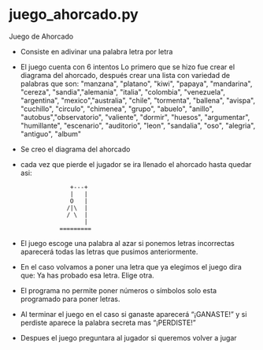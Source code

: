 # juego_ahorcado.py

Juego de Ahorcado 

- Consiste en adivinar una palabra letra por letra 
- El juego cuenta con 6 intentos 
Lo primero que se hizo fue crear el diagrama del ahorcado, después crear una lista con variedad de palabras que son: 
"manzana", "platano", "kiwi", "papaya", "mandarina", "cereza", "sandia","alemania", "italia", "colombia", "venezuela",
"argentina", "mexico","australia", "chile", "tormenta", "ballena", "avispa", "cuchillo", "circulo", "chimenea", "grupo", 
"abuelo", "anillo", "autobus","observatorio", "valiente", "dormir", "huesos", "argumentar", "humillante", "escenario", 
"auditorio", "leon", "sandalia", "oso", "alegria", "antiguo", "album"
- Se creo el diagrama del ahorcado 
- cada vez que pierde el jugador se ira llenado el ahorcado hasta quedar asi:

                    +---+
                    |   |
                    O   |
                   /|\  |
                   / \  |
                        |
                 =========
                 
- El juego escoge una palabra al azar si ponemos letras incorrectas aparecerá todas las letras que pusimos anteriormente. 
- En el caso volvamos a poner una letra que ya elegimos el juego dira que: Ya has probado esa letra. Elige otra.
- El programa no permite poner números o símbolos solo esta programado para poner letras.
- Al terminar el juego en el caso si ganaste aparecerá “¡GANASTE!” y si perdiste aparece la palabra secreta mas “¡PERDISTE!”
- Despues el juego preguntara al jugador si queremos volver a jugar 
